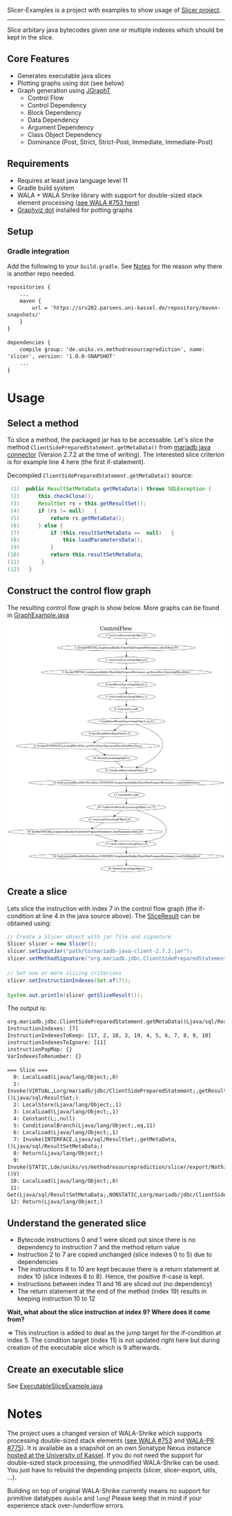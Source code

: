 Slicer-Examples is a project with examples to show usage of [Slicer project](https://github.com/MethodResourcePrediction/Slicer).

---

Slice arbitary java bytecodes given one or multiple indexes which should be kept in the slice.

## Core Features

* Generates executable java slices
* Plotting graphs using dot (see below)
* Graph generation using [JGraphT](https://github.com/jgrapht/jgrapht)
	- Control Flow
	- Control Dependency
	- Block Dependency
	- Data Dependency
	- Argument Dependency
	- Class Object Dependency
	- Dominance (Post, Strict, Strict-Post, Immediate, Immediate-Post)

## Requirements

* Requires at least java language level 11
* Gradle build system
* WALA + WALA Shrike library with support for double-sized stack element processing ([see WALA #753 here](https://github.com/wala/WALA/issues/753))
* [Graphviz dot](https://gitlab.com/graphviz/graphviz/)   installed for potting graphs

## Setup



### Gradle integration

Add the following to your `build.gradle`. See [Notes](#notes) for the reason why there is another repo needed.

    repositories {
        ...
        maven {
            url = 'https://srv202.parsens.uni-kassel.de/repository/maven-snapshots/'
        }
    }
	
	dependencies {
	    compile group: 'de.uniks.vs.methodresourceprediction', name: 'slicer', version: '1.0.0-SNAPSHOT'
		...
	}

# Usage

## Select a method

To slice a method, the packaged jar has to be accessable. Let's slice the method `ClientSidePreparedStatement.getMetaData()` from [mariadb java connector](https://downloads.mariadb.org/connector-java/) (Version 2.7.2 at the time of writing). The interested slice criterion is for example line 4 here (the first if-statement).

Decompiled `ClientSidePreparedStatement.getMetaData()` source:

```java
 (1)  public ResultSetMetaData getMetaData() throws SQLException {
 (2)      this.checkClose();
 (3)      ResultSet rs = this.getResultSet();
 (4)      if (rs != null)   {
 (5)          return rs.getMetaData();
 (6)      } else {
 (7)          if (this.resultSetMetaData ==  null)   {
 (8)              this.loadParametersData();
 (9)          }
(10)          return this.resultSetMetaData;
(11)       }
(12)   }
```

## Construct the control flow graph

The resulting control flow graph is show below. More graphs can be found in [GraphExample.java](https://github.com/MethodResourcePrediction/Slicer-Examples/tree/master/src/main/java/de/uniks/methodresourceprediction/slicer/examples/GraphExample.java)

<img src="doc/ClientSidePreparedStatement-getMetaData-cfg.png" alt="ClientSidePreparedStatement.getMetaData() - Control Flow Graph" width="700"/>

## Create a slice

Lets slice the instruction with index 7 in the control flow graph (the if-condition at line 4 in the java source above). The [SliceResult](https://github.com/MethodResourcePrediction/Slicer/blob/master/src/main/java/de/uniks/vs/methodresourceprediction/slicer/SliceResult.java) can be obtained using:

```java
// Create a Slicer object with jar file and signature
Slicer slicer = new Slicer();
slicer.setInputJar("path/to/mariadb-java-client-2.7.2.jar");
slicer.setMethodSignature("org.mariadb.jdbc.ClientSidePreparedStatement.getMetaData()Ljava/sql/ResultSetMetaData;");

// Set one or more slicing criterions
slicer.setInstructionIndexes(Set.of(7));

System.out.println(slicer.getSliceResult());
```

The output is:

	org.mariadb.jdbc.ClientSidePreparedStatement.getMetaData()Ljava/sql/ResultSetMetaData;
	InstructionIndexes: [7]
	InstructionIndexesToKeep: [17, 2, 18, 3, 19, 4, 5, 6, 7, 8, 9, 10]
	instructionIndexesToIgnore: [11]
	instructionPopMap: {}
	VarIndexesToRenumber: {}
	
	=== Slice ===
	  0: LocalLoad(Ljava/lang/Object;,0)
	  1: Invoke(VIRTUAL,Lorg/mariadb/jdbc/ClientSidePreparedStatement;,getResultSet,()Ljava/sql/ResultSet;)
	  2: LocalStore(Ljava/lang/Object;,1)
	  3: LocalLoad(Ljava/lang/Object;,1)
	  4: Constant(L;,null)
	  5: ConditionalBranch(Ljava/lang/Object;,eq,11)
	  6: LocalLoad(Ljava/lang/Object;,1)
	  7: Invoke(INTERFACE,Ljava/sql/ResultSet;,getMetaData,()Ljava/sql/ResultSetMetaData;)
	  8: Return(Ljava/lang/Object;)
	  9: Invoke(STATIC,Lde/uniks/vs/methodresourceprediction/slicer/export/Nothing;,doNothing,()V)
	 10: LocalLoad(Ljava/lang/Object;,0)
	 11: Get(Ljava/sql/ResultSetMetaData;,NONSTATIC,Lorg/mariadb/jdbc/ClientSidePreparedStatement;,resultSetMetaData)
	 12: Return(Ljava/lang/Object;)

## Understand the generated slice

* Bytecode instructions 0 and 1 were sliced out since there is no dependency to instruction 7 and the method return value
* Instruction 2 to 7 are copied unchanged (slice indexes 0 to 5) due to dependencies
* The instructions 8 to 10 are kept because there is a return statement at index 10 (slice indexes 6 to 8). Hence, the positive if-case is kept.
* Instructions between index 11 and 16 are sliced out (no dependency)
* The return statement at the end of the method (index 19) results in keeping instruction 10 to 12

**Wait, what about the slice instruction at index 9? Where does it come from?**

=> This instruction is added to deal as the jump target for the if-condition at index 5. The condition target (index 11) is not updated right here but during creation of the executable slice which is 9 afterwards.

## Create an executable slice

See [ExecutableSliceExample.java](https://github.com/MethodResourcePrediction/Slicer-Examples/tree/master/src/main/java/de/uniks/methodresourceprediction/slicer/examples/ExecutableSliceExample.java)

# Notes

The project uses a changed version of WALA-Shrike which supports processing double-sized stack elements ([see WALA #753](https://github.com/wala/WALA/issues/753) and [WALA-PR #775](https://github.com/wala/WALA/pull/775)). It is available as a snapshot on an own Sonatype Nexus instance [hosted at the University of Kassel](https://srv202.parsens.uni-kassel.de/). If you do not need the support for double-sized stack processing, the unmodified WALA-Shrike can be used. You just have to rebuild the depending projects (slicer, slicer-export, utils, ...).

Building on top of original WALA-Shrike currently means no support for primitive datatypes `double` and `long`! Please keep that in mind if your experience stack over-/underflow errors.






